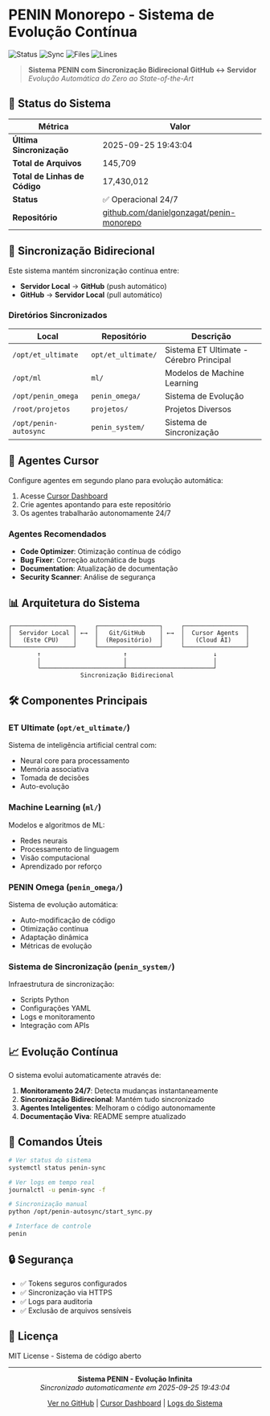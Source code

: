 # PENIN Monorepo - Sistema de Evolução Contínua

![Status](https://img.shields.io/badge/status-active-success)
![Sync](https://img.shields.io/badge/sync-bidirectional-blue)
![Files](https://img.shields.io/badge/files-145709-orange)
![Lines](https://img.shields.io/badge/lines-17430012-yellow)

> **Sistema PENIN com Sincronização Bidirecional GitHub ↔ Servidor**  
> *Evolução Automática do Zero ao State-of-the-Art*

## 🚀 Status do Sistema

| Métrica | Valor |
|---------|-------|
| **Última Sincronização** | 2025-09-25 19:43:04 |
| **Total de Arquivos** | 145,709 |
| **Total de Linhas de Código** | 17,430,012 |
| **Status** | ✅ Operacional 24/7 |
| **Repositório** | [github.com/danielgonzagat/penin-monorepo](https://github.com/danielgonzagat/penin-monorepo) |

## 🔄 Sincronização Bidirecional

Este sistema mantém sincronização contínua entre:
- **Servidor Local** → **GitHub** (push automático)
- **GitHub** → **Servidor Local** (pull automático)

### Diretórios Sincronizados

| Local | Repositório | Descrição |
|-------|-------------|-----------|
| `/opt/et_ultimate` | `opt/et_ultimate/` | Sistema ET Ultimate - Cérebro Principal |
| `/opt/ml` | `ml/` | Modelos de Machine Learning |
| `/opt/penin_omega` | `penin_omega/` | Sistema de Evolução |
| `/root/projetos` | `projetos/` | Projetos Diversos |
| `/opt/penin-autosync` | `penin_system/` | Sistema de Sincronização |

## 🤖 Agentes Cursor

Configure agentes em segundo plano para evolução automática:

1. Acesse [Cursor Dashboard](https://cursor.com/dashboard)
2. Crie agentes apontando para este repositório
3. Os agentes trabalharão autonomamente 24/7

### Agentes Recomendados

- **Code Optimizer**: Otimização contínua de código
- **Bug Fixer**: Correção automática de bugs
- **Documentation**: Atualização de documentação
- **Security Scanner**: Análise de segurança

## 📊 Arquitetura do Sistema

```
┌─────────────────┐     ┌─────────────────┐     ┌─────────────────┐
│  Servidor Local │ ←→  │   Git/GitHub    │ ←→  │  Cursor Agents  │
│   (Este CPU)    │     │  (Repositório)  │     │   (Cloud AI)    │
└─────────────────┘     └─────────────────┘     └─────────────────┘
        ↑                       ↑                        ↓
        │                       │                        │
        └───────────────────────┴────────────────────────┘
                    Sincronização Bidirecional
```

## 🛠️ Componentes Principais

### ET Ultimate (`opt/et_ultimate/`)
Sistema de inteligência artificial central com:
- Neural core para processamento
- Memória associativa
- Tomada de decisões
- Auto-evolução

### Machine Learning (`ml/`)
Modelos e algoritmos de ML:
- Redes neurais
- Processamento de linguagem
- Visão computacional
- Aprendizado por reforço

### PENIN Omega (`penin_omega/`)
Sistema de evolução automática:
- Auto-modificação de código
- Otimização contínua
- Adaptação dinâmica
- Métricas de evolução

### Sistema de Sincronização (`penin_system/`)
Infraestrutura de sincronização:
- Scripts Python
- Configurações YAML
- Logs e monitoramento
- Integração com APIs

## 📈 Evolução Contínua

O sistema evolui automaticamente através de:

1. **Monitoramento 24/7**: Detecta mudanças instantaneamente
2. **Sincronização Bidirecional**: Mantém tudo sincronizado
3. **Agentes Inteligentes**: Melhoram o código autonomamente
4. **Documentação Viva**: README sempre atualizado

## 🔧 Comandos Úteis

```bash
# Ver status do sistema
systemctl status penin-sync

# Ver logs em tempo real
journalctl -u penin-sync -f

# Sincronização manual
python /opt/penin-autosync/start_sync.py

# Interface de controle
penin
```

## 🔒 Segurança

- ✅ Tokens seguros configurados
- ✅ Sincronização via HTTPS
- ✅ Logs para auditoria
- ✅ Exclusão de arquivos sensíveis

## 📝 Licença

MIT License - Sistema de código aberto

---

<div align="center">

**Sistema PENIN - Evolução Infinita**  
*Sincronizado automaticamente em 2025-09-25 19:43:04*

[Ver no GitHub](https://github.com/danielgonzagat/penin-monorepo) | 
[Cursor Dashboard](https://cursor.com/dashboard) | 
[Logs do Sistema](/opt/penin-autosync/logs/)

</div>
